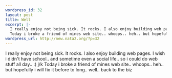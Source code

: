 ```yaml
--- 
wordpress_id: 32
layout: post
title: Well
excerpt: |-
  I really enjoy not being sick. It rocks. I also enjoy building web pages. I wish i didn't have school.. and sometime even a social life.. so i could do web stuff all day.. :) j/k 
  Today i broke a friend of mines web site.. whoops.. heh.. but hopefully i will fix it before to long.. well.. back to the biz
wordpress_url: http://new.nata2.org/?p=32
---
```

I really enjoy not being sick. It rocks. I also enjoy building web pages. I wish i didn't have school.. and sometime even a social life.. so i could do web stuff all day.. :) j/k 
Today i broke a friend of mines web site.. whoops.. heh.. but hopefully i will fix it before to long.. well.. back to the biz
